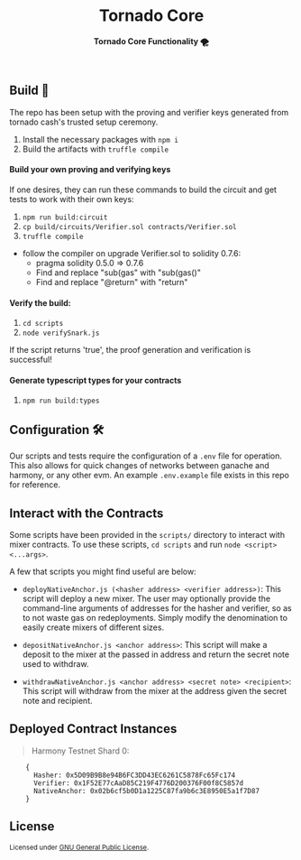 <h1 align="center">Tornado Core</h1>

<p align="center">
  <strong>Tornado Core Functionality 🌪️</strong>
</p>

<br />

## Build 👷

The repo has been setup with the proving and verifier keys generated from tornado cash's trusted setup ceremony.

1. Install the necessary packages with `npm i`
2. Build the artifacts with `truffle compile`

#### Build your own proving and verifying keys

If one desires, they can run these commands to build the circuit and get tests to work with their own keys:

1. `npm run build:circuit`
2. `cp build/circuits/Verifier.sol contracts/Verifier.sol`
3. `truffle compile`
  - follow the compiler on upgrade Verifier.sol to solidity 0.7.6:
    - pragma solidity 0.5.0 => 0.7.6
    - Find and replace "sub(gas" with "sub(gas()"
    - Find and replace "@return" with "return"

#### Verify the build:

1. `cd scripts`
2. `node verifySnark.js`

If the script returns 'true', the proof generation and verification is successful!

#### Generate typescript types for your contracts

1. `npm run build:types`

## Configuration 🛠️

Our scripts and tests require the configuration of a `.env` file for operation. This also allows for quick changes of networks between ganache and harmony, or any other evm. An example `.env.example` file exists in this repo for reference.

## Interact with the Contracts 

Some scripts have been provided in the `scripts/` directory to interact with mixer contracts.
To use these scripts, `cd scripts` and run `node <script> <...args>`. 

A few that scripts you might find useful are below:
- `deployNativeAnchor.js (<hasher address> <verifier address>)`: This script will deploy a new mixer. The user may optionally provide the command-line arguments of addresses for the hasher and verifier, so as to not waste gas on redeployments. Simply modify the denomination to easily create mixers of different sizes.

- `depositNativeAnchor.js <anchor address>`: This script will make a deposit to the mixer at the passed in address and return the secret note used to withdraw. 

- `withdrawNativeAnchor.js <anchor address> <secret note> <recipient>`: This script will withdraw from the mixer at the address given the secret note and recipient.

## Deployed Contract Instances


> Harmony Testnet Shard 0: 

``` 
    {
      Hasher: 0x5D09B9B8e94B6FC3DD43EC6261C5878Fc65Fc174
      Verifier: 0x1F52E77cAaD85C219F4776D200376F00f8C5857d
      NativeAnchor: 0x02b6cf5b0D1a1225C87fa9b6c3E8950E5a1f7D87
    }
```

## License

<sup>
Licensed under <a href="LICENSE">GNU General Public License</a>.
</sup>

